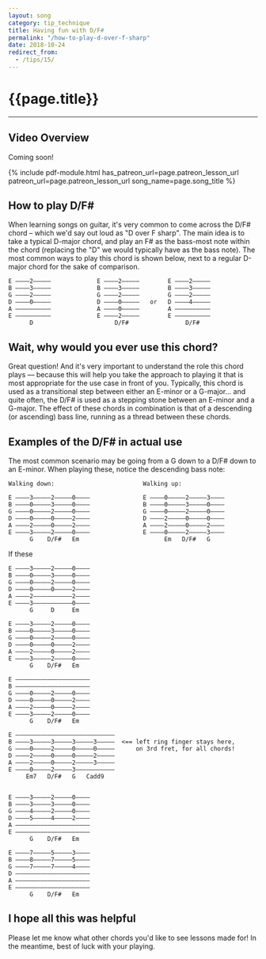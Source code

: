```yaml
---
layout: song
category: tip_technique
title: Having fun with D/F#
permalink: "/how-to-play-d-over-f-sharp"
date: 2018-10-24
redirect_from:
  - /tips/15/
---
```


<h1>{{page.title}}</h1>
<hr />

## Video Overview

<!-- <iframe width="560" height="315" src="https://www.youtube.com/embed/FHyd6pN_Xbw?showinfo=0" frameborder="0" allowfullscreen></iframe> -->

Coming soon!

{% include pdf-module.html has_patreon_url=page.patreon_lesson_url patreon_url=page.patreon_lesson_url song_name=page.song_title %}

## How to play D/F#

When learning songs on guitar, it's very common to come across the D/F# chord – which we'd say out loud as "D over F sharp". The main idea is to take a typical D-major chord, and play an F# as the bass-most note within the chord (replacing the "D" we would typically have as the bass note). The most common ways to play this chord is shown below, next to a regular D-major chord for the sake of comparison.

    E ––––2–––––             E ––––2–––––        E ––––2–––––
    B ––––3–––––             B ––––3–––––        B ––––3–––––
    G ––––2–––––             G ––––2–––––        G ––––2–––––
    D ––––0–––––             D ––––0–––––   or   D ––––4–––––
    A ––––––––––             A ––––0–––––        A ––––––––––
    E ––––––––––             E ––––2–––––        E ––––––––––
          D                       D/F#                D/F#   

## Wait, why would you ever use this chord?

Great question! And it's very important to understand the role this chord plays –– because this will help you take the approach to playing it that is most appropriate for the use case in front of you. Typically, this chord is used as a transitional step between either an E-minor or a G-major... and quite often, the D/F# is used as a stepping stone between an E-minor and a G-major. The effect of these chords in combination is that of a descending (or ascending) bass line, running as a thread between these chords.

## Examples of the D/F# in actual use

The most common scenario may be going from a G down to a D/F# down to an E-minor. When playing these, notice the descending bass note:

    Walking down:                         Walking up:                   

    E ––––3–––––2–––––0––––               E ––––0–––––2–––––3––––        
    B ––––0–––––3–––––0––––               B ––––0–––––3–––––0––––        
    G ––––0–––––2–––––0––––               G ––––0–––––2–––––0––––        
    D ––––0–––––0–––––2––––               D ––––2–––––0–––––0––––           
    A ––––2–––––0–––––2––––               A ––––2–––––0–––––2––––        
    E ––––3–––––2–––––0––––               E ––––0–––––2–––––3––––        
          G    D/F#   Em                        Em   D/F#   G      

If these

    E ––––3–––––2–––––0––––
    B ––––0–––––3–––––0––––
    G ––––0–––––2–––––0––––
    D ––––0–––––0–––––2––––
    A ––––2–––––––––––2––––
    E ––––3–––––––––––0––––
          G     D     Em

    E ––––3–––––2–––––0––––
    B ––––0–––––3–––––0––––
    G ––––0–––––2–––––0––––
    D ––––0–––––0–––––2––––
    A ––––2–––––0–––––2––––
    E ––––3–––––2–––––0––––
          G    D/F#   Em

    E –––––––––––––––––––––
    B –––––––––––––––––––––
    G ––––0–––––2–––––0––––
    D ––––0–––––0–––––2––––
    A ––––2–––––0–––––2––––
    E ––––3–––––2–––––0––––
          G    D/F#   Em

    E ––––––––––––––––––––––––––––
    B ––––3–––––3–––––3–––––3–––––  <== left ring finger stays here,
    G ––––0–––––2–––––0–––––0–––––      on 3rd fret, for all chords!
    D ––––2–––––0–––––0–––––2–––––
    A ––––2–––––0–––––2–––––3–––––
    E ––––0–––––2–––––3–––––––––––
         Em7   D/F#   G   Cadd9


    E ––––3–––––2–––––0––––
    B ––––3–––––3–––––0––––
    G ––––4–––––2–––––0––––
    D ––––5–––––4–––––2––––
    A –––––––––––––––––––––
    E –––––––––––––––––––––
          G    D/F#   Em

    E ––––7–––––5–––––3––––
    B ––––8–––––7–––––5––––
    G ––––7–––––7–––––4––––
    D –––––––––––––––––––––
    A –––––––––––––––––––––
    E –––––––––––––––––––––
          G    D/F#   Em


## I hope all this was helpful

Please let me know what other chords you'd like to see lessons made for! In the meantime, best of luck with your playing.
